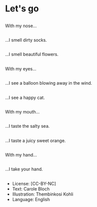 # Let's go

##
With my nose...

##
...I smell dirty socks.

##
...I smell beautiful
flowers.

##
With my eyes...

##
...I see a balloon
blowing away in the
wind.

##
...I see a happy cat.

##
With my mouth...

##
...I taste the salty sea.

##
...I taste a juicy sweet
orange.

##
With my hand...

##
...I take your hand.

##
* License: [CC-BY-NC]
* Text: Carole Bloch
* Illustration: Thembinkosi Kohli
* Language: English
